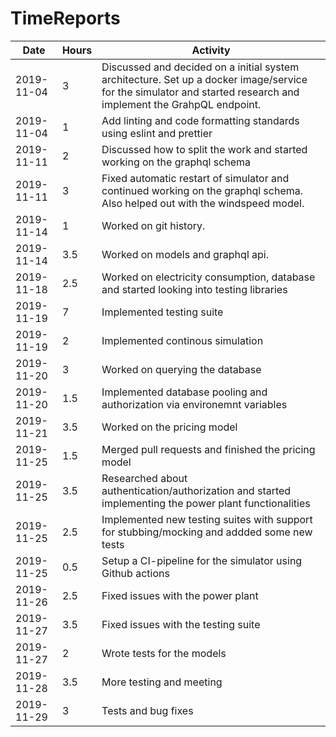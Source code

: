 # TimeReports

| Date  |      Hours    | Activity                                       |
| ----------- | ------- |------------------------------------------------
| 2019-11-04  | 3       | Discussed and decided on a initial system architecture. Set up a docker image/service for the simulator and started research and implement the GrahpQL endpoint.             |
|2019-11-04   | 1       | Add linting and code formatting standards using eslint and prettier|
|2019-11-11   | 2				| Discussed how to split the work and started working on the graphql schema |
|2019-11-11   | 3				| Fixed automatic restart of simulator and continued working on the graphql schema. Also helped out with the windspeed model.|
|2019-11-14   | 1				| Worked on git history. |
|2019-11-14		| 3.5				| Worked on models and graphql api.|
|2019-11-18		| 2.5			| Worked on electricity consumption, database and started looking into testing libraries |
|2019-11-19		| 7			| Implemented testing suite |
|2019-11-19		| 2			| Implemented continous simulation |
|2019-11-20		| 3			| Worked on querying the database |
|2019-11-20		| 1.5			| Implemented database pooling and authorization via environemnt variables |
|2019-11-21		| 3.5			| Worked on the pricing model |
|2019-11-25		| 1.5			| Merged pull requests and finished the pricing model |
|2019-11-25		| 3.5			| Researched about authentication/authorization and started implementing the power plant functionalities|
|2019-11-25		| 2.5			| Implemented new testing suites with support for stubbing/mocking and addded some new tests |
|2019-11-25		| 0.5			| Setup a CI-pipeline for the simulator using Github actions |
|2019-11-26		| 2.5			| Fixed issues with the power plant |
|2019-11-27		| 3.5			| Fixed issues with the testing suite |
|2019-11-27		| 2			| Wrote tests for the models |
|2019-11-28		|	3.5			| More testing and meeting |
|2019-11-29		|	3			| Tests and bug fixes |
